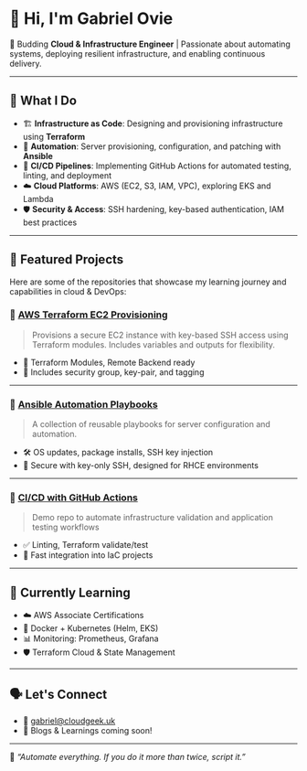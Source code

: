 # 👋 Hi, I'm Gabriel Ovie

🚀 Budding **Cloud & Infrastructure Engineer** | Passionate about automating systems, deploying resilient infrastructure, and enabling continuous delivery.

---

## 🔧 What I Do

- 🏗️ **Infrastructure as Code**: Designing and provisioning infrastructure using **Terraform**
- 🤖 **Automation**: Server provisioning, configuration, and patching with **Ansible**
- 🚀 **CI/CD Pipelines**: Implementing GitHub Actions for automated testing, linting, and deployment
- ☁️ **Cloud Platforms**: AWS (EC2, S3, IAM, VPC), exploring EKS and Lambda
- 🛡️ **Security & Access**: SSH hardening, key-based authentication, IAM best practices

---

## 📌 Featured Projects

Here are some of the repositories that showcase my learning journey and capabilities in cloud & DevOps:

### 🔹 [AWS Terraform EC2 Provisioning](https://github.com/GabrielOvie/aws-ec2-terraform)
> Provisions a secure EC2 instance with key-based SSH access using Terraform modules. Includes variables and outputs for flexibility.

- 🔸 Terraform Modules, Remote Backend ready
- 🔸 Includes security group, key-pair, and tagging

---

### 🔹 [Ansible Automation Playbooks](https://github.com/GabrielOvie/ansible-playbooks)
> A collection of reusable playbooks for server configuration and automation.

- 🛠️ OS updates, package installs, SSH key injection
- 🔐 Secure with key-only SSH, designed for RHCE environments

---

### 🔹 [CI/CD with GitHub Actions](https://github.com/GabrielOvie/github-actions-demo)
> Demo repo to automate infrastructure validation and application testing workflows

- ✅ Linting, Terraform validate/test
- 🚀 Fast integration into IaC projects

---

## 🧠 Currently Learning

- ☁️ AWS Associate Certifications
- 🐳 Docker + Kubernetes (Helm, EKS)
- 📊 Monitoring: Prometheus, Grafana
- 🛡️ Terraform Cloud & State Management

---

## 🗣️ Let's Connect

- 📧 gabriel@cloudgeek.uk
- 📝 Blogs & Learnings coming soon!

---

📌 *“Automate everything. If you do it more than twice, script it.”*
